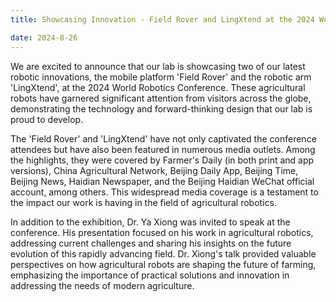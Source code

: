 ```yaml
---
title: Showcasing Innovation - Field Rover and LingXtend at the 2024 World Robotics Conference

date: 2024-8-26
---
```

We are excited to announce that our lab is showcasing two of our latest robotic innovations, the mobile platform 'Field Rover' and the robotic arm 'LingXtend', at the 2024 World Robotics Conference. These agricultural robots have garnered significant attention from visitors across the globe, demonstrating the technology and forward-thinking design that our lab is proud to develop.

<!--more-->

The 'Field Rover' and 'LingXtend' have not only captivated the conference attendees but have also been featured in numerous media outlets. Among the highlights, they were covered by Farmer's Daily (in both print and app versions), China Agricultural Network, Beijing Daily App, Beijing Time, Beijing News, Haidian Newspaper, and the Beijing Haidian WeChat official account, among others. This widespread media coverage is a testament to the impact our work is having in the field of agricultural robotics.

In addition to the exhibition, Dr. Ya Xiong was invited to speak at the conference. His presentation focused on his work in agricultural robotics, addressing current challenges and sharing his insights on the future evolution of this rapidly advancing field. Dr. Xiong's talk provided valuable perspectives on how agricultural robots are shaping the future of farming, emphasizing the importance of practical solutions and innovation in addressing the needs of modern agriculture.


